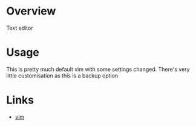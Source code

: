 # Overview

Text editor

# Usage

This is pretty much default vim with some settings changed. There's very little customisation as this is a backup option

# Links

- [vim](https://www.vim.org/)
